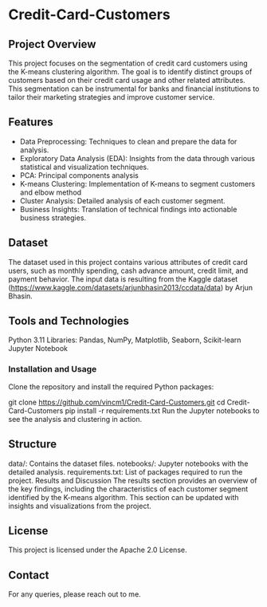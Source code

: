 # Credit-Card-Customers

## Project Overview
This project focuses on the segmentation of credit card customers using the K-means clustering algorithm. 
The goal is to identify distinct groups of customers based on their credit card usage and other related attributes. 
This segmentation can be instrumental for banks and financial institutions to tailor their marketing strategies and improve customer service.

## Features
* Data Preprocessing: Techniques to clean and prepare the data for analysis.
* Exploratory Data Analysis (EDA): Insights from the data through various statistical and visualization techniques.
* PCA: Principal components analysis
* K-means Clustering: Implementation of K-means to segment customers and elbow method
* Cluster Analysis: Detailed analysis of each customer segment.
* Business Insights: Translation of technical findings into actionable business strategies.

## Dataset
The dataset used in this project contains various attributes of credit card users, such as monthly spending, cash advance amount, credit limit, and payment behavior. The input data is resulting from the Kaggle dataset (https://www.kaggle.com/datasets/arjunbhasin2013/ccdata/data) by Arjun Bhasin.

## Tools and Technologies 
Python 3.11
Libraries: Pandas, NumPy, Matplotlib, Seaborn, Scikit-learn
Jupyter Notebook

### Installation and Usage
Clone the repository and install the required Python packages:

git clone https://github.com/vincm1/Credit-Card-Customers.git
cd Credit-Card-Customers
pip install -r requirements.txt
Run the Jupyter notebooks to see the analysis and clustering in action.

## Structure
data/: Contains the dataset files.
notebooks/: Jupyter notebooks with the detailed analysis.
requirements.txt: List of packages required to run the project.
Results and Discussion
The results section provides an overview of the key findings, including the characteristics of each customer segment identified by the K-means algorithm. This section can be updated with insights and visualizations from the project.

## License
This project is licensed under the Apache 2.0 License.

## Contact
For any queries, please reach out to me.